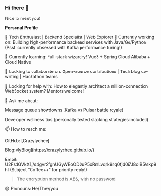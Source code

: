 ### Hi there 👋

Nice to meet you!

 **Personal Profile**

  🚀 Tech Enthusiast | Backend Specialist | Web Explorer
  🔭 Currently working on: Building high-performance backend services with Java/Go/Python (Psst: currently obsessed with Kafka performance tuning!)
  
  🌱 Currently learning: Full-stack wizardry! Vue3 + Spring Cloud Alibaba + Cloud Native
  
  👯 Looking to collaborate on: Open-source contributions | Tech blog co-writing | Hackathon teams
  
  🤔 Looking for help with: How to elegantly architect a million-connection WebSocket system? Mentors welcome!
  
  💬 Ask me about:
  
  Message queue showdowns (Kafka vs Pulsar battle royale)
  
  Developer wellness tips (personally tested slacking strategies included)
  
  📫 How to reach me:
  
  GitHub: [Crazylychee]
  
  Blog:[MyBlog](crazylychee.github.io)](https://crazylychee.github.io/)

  Email: U2FsdGVkX1//s4gvrSfgnUGyWEoOD0uP5xRmLvqrk9nq0fjd0i7J8oIB5/skp9hI (Subject "Coffee++" for priority reply!)
> The encryption method is AES, with no password

  😄 Pronouns: He/They/you




<!-- ![Anurag's GitHub stats](https://github-readme-stats.vercel.app/api?username=Crazylychee&count_private=true)  -->
